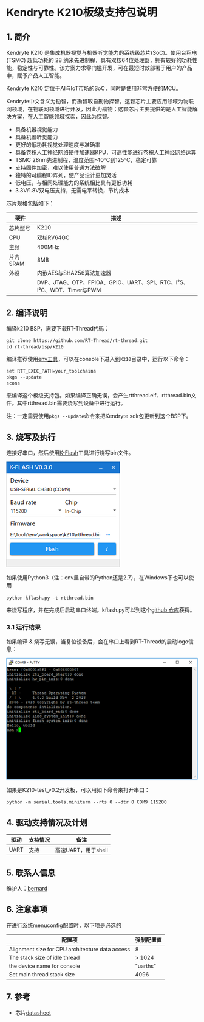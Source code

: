 # Kendryte K210板级支持包说明

## 1. 简介

Kendryte K210 是集成机器视觉与机器听觉能力的系统级芯片(SoC)。使用台积电 (TSMC) 超低功耗的 28 纳米先进制程，具有双核64位处理器，拥有较好的功耗性能，稳定性与可靠性。该方案力求零门槛开发，可在最短时效部署于用户的产品中，赋予产品人工智能。

Kendryte K210 定位于AI与IoT市场的SoC，同时是使用非常方便的MCU。

Kendryte中文含义为勘智，而勘智取自勘物探智。这颗芯片主要应用领域为物联网领域，在物联网领域进行开发，因此为勘物；这颗芯片主要提供的是人工智能解决方案，在人工智能领域探索，因此为探智。

* 具备机器视觉能力
* 具备机器听觉能力
* 更好的低功耗视觉处理速度与准确率
* 具备卷积人工神经网络硬件加速器KPU，可高性能进行卷积人工神经网络运算
* TSMC 28nm先进制程，温度范围-40°C到125°C，稳定可靠
* 支持固件加密，难以使用普通方法破解
* 独特的可编程IO阵列，使产品设计更加灵活
* 低电压，与相同处理能力的系统相比具有更低功耗
* 3.3V/1.8V双电压支持，无需电平转换，节约成本

芯片规格包括如下：

| 硬件 | 描述 |
| -- | -- |
|芯片型号| K210 |
|CPU| 双核RV64GC |
|主频| 400MHz |
|片内SRAM| 8MB |
| 外设 | 内嵌AES与SHA256算法加速器 |
| | DVP、JTAG、OTP、FPIOA、GPIO、UART、SPI、RTC、I²S、I²C、WDT、Timer与PWM |

## 2. 编译说明

编译k210 BSP，需要下载RT-Thread代码：

    git clone https://github.com/RT-Thread/rt-thread.git
    cd rt-thread/bsp/k210

编译推荐使用[env工具][1]，可以在console下进入到`K210`目录中，运行以下命令：

    set RTT_EXEC_PATH=your_toolchains
    pkgs --update
    scons

来编译这个板级支持包。如果编译正确无误，会产生rtthread.elf、rtthread.bin文件。其中rtthread.bin需要烧写到设备中进行运行。

注：一定需要使用`pkgs --update`命令来把Kendryte sdk包更新到这个BSP下。

## 3. 烧写及执行

连接好串口，然后使用[K-Flash](https://kendryte.com/downloads/)工具进行烧写bin文件。

![K-Flash](images/flash.png)

如果使用Python3（注：env里自带的Python还是2.7），在Windows下也可以使用

`python kflash.py -t rtthread.bin`

来烧写程序，并在完成后启动串口终端。kflash.py可以到这个[github 仓库](https://github.com/kendryte/kflash.py)获得。

### 3.1 运行结果

如果编译 & 烧写无误，当复位设备后，会在串口上看到RT-Thread的启动logo信息：

![terminal](images/k210.png)

如果是K210-test_v0.2开发板，可以用如下命令来打开串口：

    python -m serial.tools.miniterm --rts 0 --dtr 0 COM9 115200

## 4. 驱动支持情况及计划

| 驱动 | 支持情况  |  备注  |
| ------ | ----  | :------:  |
| UART | 支持 | 高速UART，用于shell |

## 5. 联系人信息

维护人：[bernard](https://github.com/BernardXiong)

## 6. 注意事项

在进行系统menuconfig配置时，以下项是必选的

| 配置项 | 强制配置值 |
| -----  | --------- |
| Alignment size for CPU architecture data access | 8 |
| The stack size of idle thread | > 1024 |
| the device name for console | "uarths" |
| Set main thread stack size | 4096 |

## 7. 参考

* 芯片[datasheet][2]

  [1]: https://www.rt-thread.org/page/download.html
  [2]: https://s3.cn-north-1.amazonaws.com.cn/dl.kendryte.com/documents/kendryte_datasheet_20180919020633.pdf
